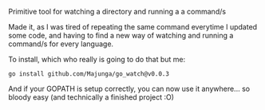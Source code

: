 Primitive tool for watching a directory and running a a command/s

Made it, as I was tired of repeating the same command everytime I updated some code, and having to find a new way of watching and running a command/s for every language.

To install, which who really is going to do that but me:

```
go install github.com/Majunga/go_watch@v0.0.3
```


And if your GOPATH is setup correctly, you can now use it anywhere... so bloody easy (and technically a finished project :O)